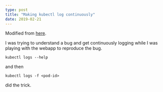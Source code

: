 ```yaml
---
type: post
title: "Making kubectl log continuously"
date: 2019-02-21
---
```


Modified from [here](https://stackoverflow.com/questions/39454962/kubectl-logs-continuously).

I was trying to understand a bug and get continuously logging
while I was playing with the webapp to reproduce the bug.

```
kubectl logs --help
```

and then
```
kubectl logs -f <pod-id>
```

did the trick.



